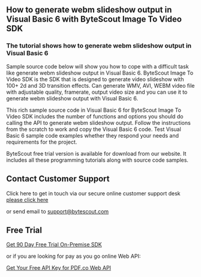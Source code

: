 ## How to generate webm slideshow output in Visual Basic 6 with ByteScout Image To Video SDK

### The tutorial shows how to generate webm slideshow output in Visual Basic 6

Sample source code below will show you how to cope with a difficult task like generate webm slideshow output in Visual Basic 6. ByteScout Image To Video SDK is the SDK that is designed to generate video slideshow with 100+ 2d and 3D transition effects. Can generate WMV, AVI, WEBM video file with adjustable quality, framerate, output video size and you can use it to generate webm slideshow output with Visual Basic 6.

This rich sample source code in Visual Basic 6 for ByteScout Image To Video SDK includes the number of functions and options you should do calling the API to generate webm slideshow output. Follow the instructions from the scratch to work and copy the Visual Basic 6 code. Test Visual Basic 6 sample code examples whether they respond your needs and requirements for the project.

ByteScout free trial version is available for download from our website. It includes all these programming tutorials along with source code samples.

## Contact Customer Support

Click here to get in touch via our secure online customer support desk [please click here](https://bytescout.zendesk.com/hc/en-us/requests/new?subject=ByteScout%20Image%20To%20Video%20SDK%20Question)

or send email to [support@bytescout.com](mailto:support@bytescout.com?subject=ByteScout%20Image%20To%20Video%20SDK%20Question) 

## Free Trial

[Get 90 Day Free Trial On-Premise SDK](https://bytescout.com/download/web-installer?utm_source=github-readme)

or if you are looking for pay as you go online Web API:

[Get Your Free API Key for PDF.co Web API](https://pdf.co/documentation/api?utm_source=github-readme)